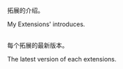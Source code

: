 ## <intro>
拓展的介绍。

My Extensions' introduces.
## <new>
每个拓展的最新版本。

The latest version of each extensions.
